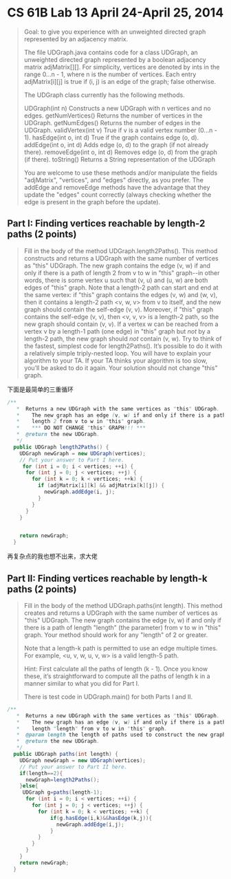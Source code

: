 # CS 61B Lab 13 April 24-April 25, 2014

> Goal:  to give you experience with an unweighted directed graph represented by
> an adjacency matrix.
>
> The file UDGraph.java contains code for a class UDGraph, an unweighted directed
> graph represented by a boolean adjacency matrix adjMatrix[][].  For simplicity,
> vertices are denoted by ints in the range 0...n - 1, where n is the number of
> vertices.  Each entry adjMatrix[i][j] is true if (i, j) is an edge of the
> graph; false otherwise.
>
> The UDGraph class currently has the following methods.
>
> UDGraph(int n)  Constructs a new UDGraph with n vertices and no edges.
> getNumVertices()  Returns the number of vertices in the UDGraph.
> getNumEdges()  Returns the number of edges in the UDGraph.
> validVertex(int v)  True if v is a valid vertex number (0...n - 1).
> hasEdge(int o, int d)  True if the graph contains edge (o, d).
> addEdge(int o, int d)  Adds edge (o, d) to the graph (if not already there).
> removeEdge(int o, int d)  Removes edge (o, d) from the graph (if there).
> toString()  Returns a String representation of the UDGraph
>
> You are welcome to use these methods and/or manipulate the fields "adjMatrix",
> "vertices", and "edges" directly, as you prefer.  The addEdge and removeEdge
> methods have the advantage that they update the "edges" count correctly (always
> checking whether the edge is present in the graph before the update).

Part I:  Finding vertices reachable by length-2 paths (2 points)
----------------------------------------------------------------
> Fill in the body of the method UDGraph.length2Paths().  This method constructs
> and returns a UDGraph with the same number of vertices as "this" UDGraph.  The
> new graph contains the edge (v, w) if and only if there is a path of length 2
> from v to w in "this" graph--in other words, there is some vertex u such that
> (v, u) and (u, w) are both edges of "this" graph.
> Note that a length-2 path can start and end at the same vertex:  if "this"
> graph contains the edges (v, w) and (w, v), then it contains a length-2 path
> <v, w, v> from v to itself, and the new graph should contain the self-edge
> (v, v).  Moreover, if "this" graph contains the self-edge (v, v), then
> <v, v, v> is a length-2 path, so the new graph should contain (v, v).
> If a vertex w can be reached from a vertex v by a length-1 path (one edge) in
> "this" graph but _not_ by a length-2 path, the new graph should _not_ contain
> (v, w).
> Try to think of the fastest, simplest code for length2Paths().  It’s possible
> to do it with a relatively simple triply-nested loop.  You will have to explain
> your algorithm to your TA.  If your TA thinks your algorithm is too slow,
> you’ll be asked to do it again.
> Your solution should not change "this" graph.

下面是最简单的三重循环

```java
/**
   *  Returns a new UDGraph with the same vertices as "this" UDGraph.
   *    The new graph has an edge (v, w) if and only if there is a path of
   *    length 2 from v to w in "this" graph.
   *    *** DO NOT CHANGE "this" GRAPH!!! ***
   *  @return the new UDGraph.
   */
  public UDGraph length2Paths() {
    UDGraph newGraph = new UDGraph(vertices);
    // Put your answer to Part I here.
     for (int i = 0; i < vertices; ++i) {
      for (int j = 0; j < vertices; ++j) {
        for (int k = 0; k < vertices; ++k) {
          if (adjMatrix[i][k] && adjMatrix[k][j]) {
            newGraph.addEdge(i, j);
          }
        }
      }
    }


    return newGraph;
  }
```

再复杂点的我也想不出来，求大佬

Part II: Finding vertices reachable by length-k paths (2 points)
----------------------------------------------------------------
> Fill in the body of the method UDGraph.paths(int length).  This method creates
> and returns a UDGraph with the same number of vertices as "this" UDGraph.  The
> new graph contains the edge (v, w) if and only if there is a path of length
> "length" (the parameter) from v to w in "this" graph.  Your method should work
> for any "length" of 2 or greater.
>
> Note that a length-k path is permitted to use an edge multiple times.  For
> example, <u, v, w, u, v, w> is a valid length-5 path.
>
> Hint:  First calculate all the paths of length (k - 1).  Once you know these,
> it’s straightforward to compute all the paths of length k in a manner similar
> to what you did for Part I.
>
> There is test code in UDGraph.main() for both Parts I and II.

```java
/**
   *  Returns a new UDGraph with the same vertices as "this" UDGraph.
   *    The new graph has an edge (v, w) if and only if there is a path of
   *    length "length" from v to w in "this" graph.
   *  @param length the length of paths used to construct the new graph.
   *  @return the new UDGraph.
   */
  public UDGraph paths(int length) {
    UDGraph newGraph = new UDGraph(vertices);
    // Put your answer to Part II here.
    if(length==2){
      newGraph=length2Paths();
    }else{
     UDGraph g=paths(length-1);
      for (int i = 0; i < vertices; ++i) {
        for (int j = 0; j < vertices; ++j) {
          for (int k = 0; k < vertices; ++k) {
              if(g.hasEdge(i,k)&&hasEdge(k,j)){
                newGraph.addEdge(i,j);
              }
          }
        }
      }
    }
    return newGraph;
  }
```


